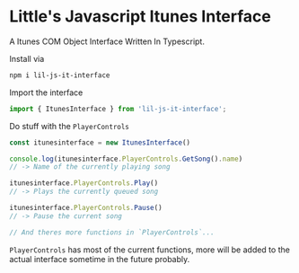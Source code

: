 # Little's Javascript Itunes Interface

A Itunes COM Object Interface Written In Typescript. 

Install via
```bash
npm i lil-js-it-interface
```

Import the interface
```js
import { ItunesInterface } from 'lil-js-it-interface'; 
```

Do stuff with the `PlayerControls`
```js
const itunesinterface = new ItunesInterface()

console.log(itunesinterface.PlayerControls.GetSong().name)
// -> Name of the currently playing song

itunesinterface.PlayerControls.Play()
// -> Plays the currently queued song

itunesinterface.PlayerControls.Pause()
// -> Pause the current song

// And theres more functions in `PlayerControls`...

```

`PlayerControls` has most of the current functions, more will be added to the actual interface sometime in the future probably.